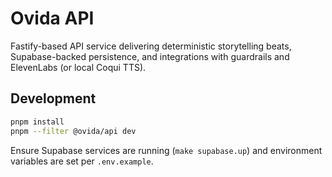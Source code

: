 # Ovida API

Fastify-based API service delivering deterministic storytelling beats, Supabase-backed persistence, and integrations with guardrails and ElevenLabs (or local Coqui TTS).

## Development

```bash
pnpm install
pnpm --filter @ovida/api dev
```

Ensure Supabase services are running (`make supabase.up`) and environment variables are set per `.env.example`.
